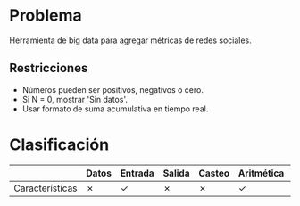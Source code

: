 # Problema

Herramienta de big data para agregar métricas de redes sociales.

## Restricciones

- Números pueden ser positivos, negativos o cero.
- Si N = 0, mostrar 'Sin datos'.
- Usar formato de suma acumulativa en tiempo real.

# Clasificación
|  | Datos | Entrada | Salida | Casteo | Aritmética | Relacionales | Lógicos | Condicionales | Ciclo | Matrices | Funciones |
|----------|-------|---------|--------|--------|------------|--------------|---------|---------------|-------|----------|-------------|
| Características | ✗ | ✓ | ✗ | ✗ | ✓ | ✗ | ✗ | ✗ | ✓ | ✗ | ✗ |
